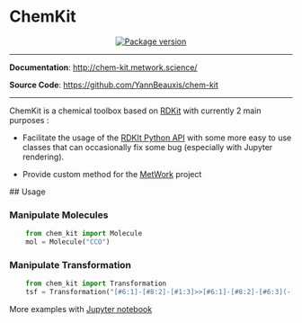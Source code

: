 # ChemKit

<p align="center">
<a href="https://pypi.org/project/chem-kit" target="_blank">
    <img src="https://img.shields.io/pypi/v/chem-kit?color=%2334D058&label=pypi%20package" alt="Package version">
</a>
</p>

---

**Documentation**: <a href="http://chem-kit.metwork.science/" target="_blank">http://chem-kit.metwork.science/</a>

**Source Code**: <a href="https://github.com/YannBeauxis/chem-kit" target="_blank">https://github.com/YannBeauxis/chem-kit</a>

---

ChemKit is a chemical toolbox based on [RDKit](https://www.rdkit.org/) with currently 2 main purposes :

- Facilitate the usage of the [RDKIt Python API](https://www.rdkit.org/docs/api-docs.html)
 with some more easy to use classes that can occasionally fix some bug (especially with Jupyter rendering).

- Provide custom method for the [MetWork](http://www.metwork.science) project

## Usage

### Manipulate Molecules

```python
    from chem_kit import Molecule
    mol = Molecule("CCO")
```

### Manipulate Transformation

```python
    from chem_kit import Transformation
    tsf = Transformation("[#6:1]-[#8:2]-[#1:3]>>[#6:1]-[#8:2]-[#6:3](-[#1])(-[#1])-[#1]")
```

More examples with [Jupyter notebook](http://chem-kit.metwork.science/jupyter_example/)

